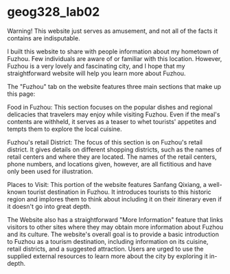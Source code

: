 # geog328_lab02

Warning! This website just serves as amusement, and not all of the facts it contains are indisputable.

I built this website to share with people information about my hometown of Fuzhou. Few individuals are aware of or familiar with this location. However, Fuzhou is a very lovely and fascinating city, and I hope that my straightforward website will help you learn more about Fuzhou.

The "Fuzhou" tab on the website features three main sections that make up this page:

Food in Fuzhou: This section focuses on the popular dishes and regional delicacies that travelers may enjoy while visiting Fuzhou. Even if the meal's contents are withheld, it serves as a teaser to whet tourists' appetites and tempts them to explore the local cuisine.

Fuzhou's retail District: The focus of this section is on Fuzhou's retail district. It gives details on different shopping districts, such as the names of retail centers and where they are located. The names of the retail centers, phone numbers, and locations given, however, are all fictitious and have only been used for illustration.

Places to Visit: This portion of the website features Sanfang Qixiang, a well-known tourist destination in Fuzhou. It introduces tourists to this historic region and implores them to think about including it on their itinerary even if it doesn't go into great depth.

The Website also has a straightforward "More Information" feature that links visitors to other sites where they may obtain more information about Fuzhou and its culture. The website's overall goal is to provide a basic introduction to Fuzhou as a tourism destination, including information on its cuisine, retail districts, and a suggested attraction. Users are urged to use the supplied external resources to learn more about the city by exploring it in-depth.